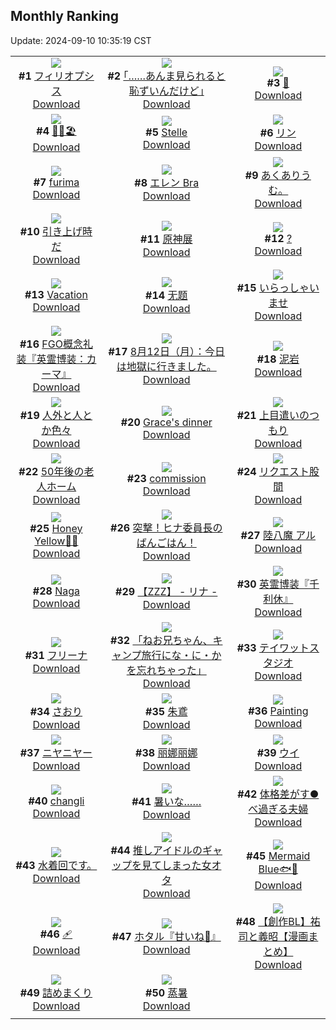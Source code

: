 ## Monthly Ranking
Update: 2024-09-10 10:35:19 CST

|      |      |      |
| :----: | :----: | :----: |
| ![](https://i.pixiv.re/c/240x480/img-master/img/2024/08/12/01/15/37/121405826_p0_master1200.jpg)<br>**#1** [フィリオプシス](https://www.pixiv.net/artworks/121405826)<br>[Download](https://i.pixiv.re/img-original/img/2024/08/12/01/15/37/121405826_p0.jpg) | ![](https://i.pixiv.re/c/240x480/img-master/img/2024/08/12/17/56/33/121423036_p0_master1200.jpg)<br>**#2** [｢……あんま見られると恥ずいんだけど｣](https://www.pixiv.net/artworks/121423036)<br>[Download](https://i.pixiv.re/img-original/img/2024/08/12/17/56/33/121423036_p0.jpg) | ![](https://i.pixiv.re/c/240x480/img-master/img/2024/08/12/22/34/54/121431673_p0_master1200.jpg)<br>**#3** [👙](https://www.pixiv.net/artworks/121431673)<br>[Download](https://i.pixiv.re/img-original/img/2024/08/12/22/34/54/121431673_p0.jpg) |
| ![](https://i.pixiv.re/c/240x480/img-master/img/2024/08/12/00/43/41/121404998_p0_master1200.jpg)<br>**#4** [🎀🌺🏖️](https://www.pixiv.net/artworks/121404998)<br>[Download](https://i.pixiv.re/img-original/img/2024/08/12/00/43/41/121404998_p0.jpg) | ![](https://i.pixiv.re/c/240x480/img-master/img/2024/08/12/00/00/52/121403384_p0_master1200.jpg)<br>**#5** [Stelle](https://www.pixiv.net/artworks/121403384)<br>[Download](https://i.pixiv.re/img-original/img/2024/08/12/00/00/52/121403384_p0.jpg) | ![](https://i.pixiv.re/c/240x480/img-master/img/2024/08/12/00/00/40/121403335_p0_master1200.jpg)<br>**#6** [リン](https://www.pixiv.net/artworks/121403335)<br>[Download](https://i.pixiv.re/img-original/img/2024/08/12/00/00/40/121403335_p0.jpg) |
| ![](https://i.pixiv.re/c/240x480/img-master/img/2024/08/12/06/43/54/121410281_p0_master1200.jpg)<br>**#7** [furima](https://www.pixiv.net/artworks/121410281)<br>[Download](https://i.pixiv.re/img-original/img/2024/08/12/06/43/54/121410281_p0.png) | ![](https://i.pixiv.re/c/240x480/img-master/img/2024/08/12/20/29/39/121427292_p0_master1200.jpg)<br>**#8** [エレン Bra](https://www.pixiv.net/artworks/121427292)<br>[Download](https://i.pixiv.re/img-original/img/2024/08/12/20/29/39/121427292_p0.jpg) | ![](https://i.pixiv.re/c/240x480/img-master/img/2024/08/12/00/00/18/121403275_p0_master1200.jpg)<br>**#9** [あくありうむ。](https://www.pixiv.net/artworks/121403275)<br>[Download](https://i.pixiv.re/img-original/img/2024/08/12/00/00/18/121403275_p0.jpg) |
| ![](https://i.pixiv.re/c/240x480/img-master/img/2024/08/12/23/08/13/121410829_p0_master1200.jpg)<br>**#10** [引き上げ時だ](https://www.pixiv.net/artworks/121410829)<br>[Download](https://i.pixiv.re/img-original/img/2024/08/12/23/08/13/121410829_p0.jpg) | ![](https://i.pixiv.re/c/240x480/img-master/img/2024/08/12/06/46/06/121410306_p0_master1200.jpg)<br>**#11** [原神展](https://www.pixiv.net/artworks/121410306)<br>[Download](https://i.pixiv.re/img-original/img/2024/08/12/06/46/06/121410306_p0.png) | ![](https://i.pixiv.re/c/240x480/img-master/img/2024/08/12/19/10/02/121425157_p0_master1200.jpg)<br>**#12** [?](https://www.pixiv.net/artworks/121425157)<br>[Download](https://i.pixiv.re/img-original/img/2024/08/12/19/10/02/121425157_p0.png) |
| ![](https://i.pixiv.re/c/240x480/img-master/img/2024/08/11/01/08/40/121373760_p0_master1200.jpg)<br>**#13** [Vacation](https://www.pixiv.net/artworks/121373760)<br>[Download](https://i.pixiv.re/img-original/img/2024/08/11/01/08/40/121373760_p0.png) | ![](https://i.pixiv.re/c/240x480/img-master/img/2024/08/12/02/02/16/121406869_p0_master1200.jpg)<br>**#14** [无题](https://www.pixiv.net/artworks/121406869)<br>[Download](https://i.pixiv.re/img-original/img/2024/08/12/02/02/16/121406869_p0.jpg) | ![](https://i.pixiv.re/c/240x480/img-master/img/2024/08/12/08/09/53/121411357_p0_master1200.jpg)<br>**#15** [いらっしゃいませ](https://www.pixiv.net/artworks/121411357)<br>[Download](https://i.pixiv.re/img-original/img/2024/08/12/08/09/53/121411357_p0.jpg) |
| ![](https://i.pixiv.re/c/240x480/img-master/img/2024/08/10/13/02/18/121352138_p0_master1200.jpg)<br>**#16** [FGO概念礼装『英霊博装：カーマ』](https://www.pixiv.net/artworks/121352138)<br>[Download](https://i.pixiv.re/img-original/img/2024/08/10/13/02/18/121352138_p0.png) | ![](https://i.pixiv.re/c/240x480/img-master/img/2024/08/12/16/51/37/121421343_p0_master1200.jpg)<br>**#17** [8月12日（月）：今日は地獄に行きました。](https://www.pixiv.net/artworks/121421343)<br>[Download](https://i.pixiv.re/img-original/img/2024/08/12/16/51/37/121421343_p0.jpg) | ![](https://i.pixiv.re/c/240x480/img-master/img/2024/08/11/18/00/08/121391769_p0_master1200.jpg)<br>**#18** [泥岩](https://www.pixiv.net/artworks/121391769)<br>[Download](https://i.pixiv.re/img-original/img/2024/08/11/18/00/08/121391769_p0.jpg) |
| ![](https://i.pixiv.re/c/240x480/img-master/img/2024/08/11/16/16/34/121389185_p0_master1200.jpg)<br>**#19** [人外と人とか色々](https://www.pixiv.net/artworks/121389185)<br>[Download](https://i.pixiv.re/img-original/img/2024/08/11/16/16/34/121389185_p0.png) | ![](https://i.pixiv.re/c/240x480/img-master/img/2024/08/14/03/06/07/121468483_p0_master1200.jpg)<br>**#20** [Grace's dinner](https://www.pixiv.net/artworks/121468483)<br>[Download](https://i.pixiv.re/img-original/img/2024/08/14/03/06/07/121468483_p0.jpg) | ![](https://i.pixiv.re/c/240x480/img-master/img/2024/08/12/21/23/39/121429103_p0_master1200.jpg)<br>**#21** [上目遣いのつもり](https://www.pixiv.net/artworks/121429103)<br>[Download](https://i.pixiv.re/img-original/img/2024/08/12/21/23/39/121429103_p0.jpg) |
| ![](https://i.pixiv.re/c/240x480/img-master/img/2024/08/13/12/00/10/121445964_p0_master1200.jpg)<br>**#22** [50年後の老人ホーム](https://www.pixiv.net/artworks/121445964)<br>[Download](https://i.pixiv.re/img-original/img/2024/08/13/12/00/10/121445964_p0.jpg) | ![](https://i.pixiv.re/c/240x480/img-master/img/2024/08/12/20/21/06/121427076_p0_master1200.jpg)<br>**#23** [commission](https://www.pixiv.net/artworks/121427076)<br>[Download](https://i.pixiv.re/img-original/img/2024/08/12/20/21/06/121427076_p0.jpg) | ![](https://i.pixiv.re/c/240x480/img-master/img/2024/08/11/22/00/27/121399015_p0_master1200.jpg)<br>**#24** [リクエスト股間](https://www.pixiv.net/artworks/121399015)<br>[Download](https://i.pixiv.re/img-original/img/2024/08/11/22/00/27/121399015_p0.jpg) |
| ![](https://i.pixiv.re/c/240x480/img-master/img/2024/08/12/00/00/04/121403192_p0_master1200.jpg)<br>**#25** [Honey Yellow🍯💛](https://www.pixiv.net/artworks/121403192)<br>[Download](https://i.pixiv.re/img-original/img/2024/08/12/00/00/04/121403192_p0.jpg) | ![](https://i.pixiv.re/c/240x480/img-master/img/2024/08/10/19/00/05/121360779_p0_master1200.jpg)<br>**#26** [突撃！ヒナ委員長のばんごはん！](https://www.pixiv.net/artworks/121360779)<br>[Download](https://i.pixiv.re/img-original/img/2024/08/10/19/00/05/121360779_p0.png) | ![](https://i.pixiv.re/c/240x480/img-master/img/2024/08/12/10/08/56/121413140_p0_master1200.jpg)<br>**#27** [陸八魔 アル](https://www.pixiv.net/artworks/121413140)<br>[Download](https://i.pixiv.re/img-original/img/2024/08/12/10/08/56/121413140_p0.jpg) |
| ![](https://i.pixiv.re/c/240x480/img-master/img/2024/08/11/12/39/01/121384727_p0_master1200.jpg)<br>**#28** [Naga](https://www.pixiv.net/artworks/121384727)<br>[Download](https://i.pixiv.re/img-original/img/2024/08/11/12/39/01/121384727_p0.png) | ![](https://i.pixiv.re/c/240x480/img-master/img/2024/08/10/10/21/09/121348688_p0_master1200.jpg)<br>**#29** [【ZZZ】  -  リナ  -](https://www.pixiv.net/artworks/121348688)<br>[Download](https://i.pixiv.re/img-original/img/2024/08/10/10/21/09/121348688_p0.png) | ![](https://i.pixiv.re/c/240x480/img-master/img/2024/08/13/15/43/09/121449973_p0_master1200.jpg)<br>**#30** [英霊博装『千利休』](https://www.pixiv.net/artworks/121449973)<br>[Download](https://i.pixiv.re/img-original/img/2024/08/13/15/43/09/121449973_p0.png) |
| ![](https://i.pixiv.re/c/240x480/img-master/img/2024/08/10/20/36/22/121363908_p0_master1200.jpg)<br>**#31** [フリーナ](https://www.pixiv.net/artworks/121363908)<br>[Download](https://i.pixiv.re/img-original/img/2024/08/10/20/36/22/121363908_p0.jpg) | ![](https://i.pixiv.re/c/240x480/img-master/img/2024/08/13/21/00/05/121457896_p0_master1200.jpg)<br>**#32** [「ねお兄ちゃん、キャンプ旅行にな・に・かを忘れちゃった」](https://www.pixiv.net/artworks/121457896)<br>[Download](https://i.pixiv.re/img-original/img/2024/08/13/21/00/05/121457896_p0.jpg) | ![](https://i.pixiv.re/c/240x480/img-master/img/2024/08/12/06/49/11/121410328_p0_master1200.jpg)<br>**#33** [テイワットスタジオ](https://www.pixiv.net/artworks/121410328)<br>[Download](https://i.pixiv.re/img-original/img/2024/08/12/06/49/11/121410328_p0.jpg) |
| ![](https://i.pixiv.re/c/240x480/img-master/img/2024/08/10/00/04/15/121337756_p0_master1200.jpg)<br>**#34** [さおり](https://www.pixiv.net/artworks/121337756)<br>[Download](https://i.pixiv.re/img-original/img/2024/08/10/00/04/15/121337756_p0.jpg) | ![](https://i.pixiv.re/c/240x480/img-master/img/2024/08/14/00/00/05/121463916_p0_master1200.jpg)<br>**#35** [朱鳶](https://www.pixiv.net/artworks/121463916)<br>[Download](https://i.pixiv.re/img-original/img/2024/08/14/00/00/05/121463916_p0.jpg) | ![](https://i.pixiv.re/c/240x480/img-master/img/2024/08/14/13/11/18/121477002_p0_master1200.jpg)<br>**#36** [Painting](https://www.pixiv.net/artworks/121477002)<br>[Download](https://i.pixiv.re/img-original/img/2024/08/14/13/11/18/121477002_p0.jpg) |
| ![](https://i.pixiv.re/c/240x480/img-master/img/2024/08/12/13/41/36/121417391_p0_master1200.jpg)<br>**#37** [ニヤニヤー](https://www.pixiv.net/artworks/121417391)<br>[Download](https://i.pixiv.re/img-original/img/2024/08/12/13/41/36/121417391_p0.jpg) | ![](https://i.pixiv.re/c/240x480/img-master/img/2024/08/11/02/12/07/121375168_p0_master1200.jpg)<br>**#38** [丽娜丽娜](https://www.pixiv.net/artworks/121375168)<br>[Download](https://i.pixiv.re/img-original/img/2024/08/11/02/12/07/121375168_p0.jpg) | ![](https://i.pixiv.re/c/240x480/img-master/img/2024/08/11/10/30/01/121382069_p0_master1200.jpg)<br>**#39** [ウイ](https://www.pixiv.net/artworks/121382069)<br>[Download](https://i.pixiv.re/img-original/img/2024/08/11/10/30/01/121382069_p0.png) |
| ![](https://i.pixiv.re/c/240x480/img-master/img/2024/08/11/12/30/04/121384542_p0_master1200.jpg)<br>**#40** [changli](https://www.pixiv.net/artworks/121384542)<br>[Download](https://i.pixiv.re/img-original/img/2024/08/11/12/30/04/121384542_p0.png) | ![](https://i.pixiv.re/c/240x480/img-master/img/2024/08/13/00/00/12/121434544_p0_master1200.jpg)<br>**#41** [暑いな……](https://www.pixiv.net/artworks/121434544)<br>[Download](https://i.pixiv.re/img-original/img/2024/08/13/00/00/12/121434544_p0.jpg) | ![](https://i.pixiv.re/c/240x480/img-master/img/2024/08/12/00/06/12/121403723_p0_master1200.jpg)<br>**#42** [体格差がす●べ過ぎる夫婦](https://www.pixiv.net/artworks/121403723)<br>[Download](https://i.pixiv.re/img-original/img/2024/08/12/00/06/12/121403723_p0.jpg) |
| ![](https://i.pixiv.re/c/240x480/img-master/img/2024/08/13/17/58/07/121452900_p0_master1200.jpg)<br>**#43** [水着回です。](https://www.pixiv.net/artworks/121452900)<br>[Download](https://i.pixiv.re/img-original/img/2024/08/13/17/58/07/121452900_p0.png) | ![](https://i.pixiv.re/c/240x480/img-master/img/2024/08/11/20/36/26/121396297_p0_master1200.jpg)<br>**#44** [推しアイドルのギャップを見てしまった女オタ](https://www.pixiv.net/artworks/121396297)<br>[Download](https://i.pixiv.re/img-original/img/2024/08/11/20/36/26/121396297_p0.jpg) | ![](https://i.pixiv.re/c/240x480/img-master/img/2024/08/10/00/00/17/121337282_p0_master1200.jpg)<br>**#45** [Mermaid Blue🐟💙](https://www.pixiv.net/artworks/121337282)<br>[Download](https://i.pixiv.re/img-original/img/2024/08/10/00/00/17/121337282_p0.jpg) |
| ![](https://i.pixiv.re/c/240x480/img-master/img/2024/08/13/13/14/48/121447264_p0_master1200.jpg)<br>**#46** [🩹](https://www.pixiv.net/artworks/121447264)<br>[Download](https://i.pixiv.re/img-original/img/2024/08/13/13/14/48/121447264_p0.jpg) | ![](https://i.pixiv.re/c/240x480/img-master/img/2024/08/12/19/32/25/121425729_p0_master1200.jpg)<br>**#47** [ホタル『甘いね💚』](https://www.pixiv.net/artworks/121425729)<br>[Download](https://i.pixiv.re/img-original/img/2024/08/12/19/32/25/121425729_p0.jpg) | ![](https://i.pixiv.re/c/240x480/img-master/img/2024/08/13/00/44/05/121430066_p0_master1200.jpg)<br>**#48** [【創作BL】祐司と義昭【漫画まとめ】](https://www.pixiv.net/artworks/121430066)<br>[Download](https://i.pixiv.re/img-original/img/2024/08/13/00/44/05/121430066_p0.jpg) |
| ![](https://i.pixiv.re/c/240x480/img-master/img/2024/08/11/16/22/40/121389341_p0_master1200.jpg)<br>**#49** [詰めまくり](https://www.pixiv.net/artworks/121389341)<br>[Download](https://i.pixiv.re/img-original/img/2024/08/11/16/22/40/121389341_p0.png) | ![](https://i.pixiv.re/c/240x480/img-master/img/2024/08/12/15/24/49/121419424_p0_master1200.jpg)<br>**#50** [蒸暑](https://www.pixiv.net/artworks/121419424)<br>[Download](https://i.pixiv.re/img-original/img/2024/08/12/15/24/49/121419424_p0.jpg) |
|      |
